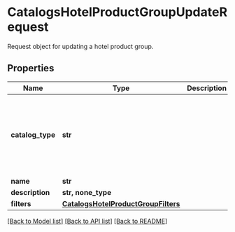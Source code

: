 # CatalogsHotelProductGroupUpdateRequest

Request object for updating a hotel product group.

## Properties
Name | Type | Description | Notes
------------ | ------------- | ------------- | -------------
**catalog_type** | **str** |  | [optional]  if omitted the server will use the default value of "HOTEL"
**name** | **str** |  | [optional] 
**description** | **str, none_type** |  | [optional] 
**filters** | [**CatalogsHotelProductGroupFilters**](CatalogsHotelProductGroupFilters.md) |  | [optional] 

[[Back to Model list]](../README.md#documentation-for-models) [[Back to API list]](../README.md#documentation-for-api-endpoints) [[Back to README]](../README.md)


